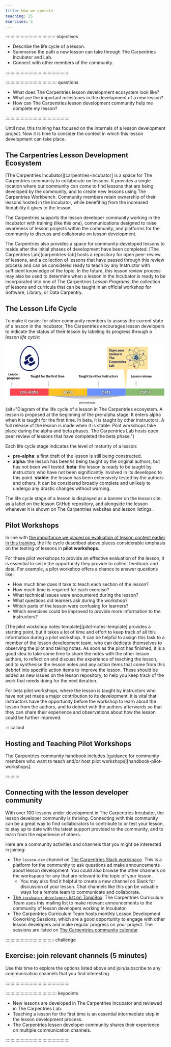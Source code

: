 ```yaml
---
title: How we operate
teaching: 25
exercises: 5
---
```


::::::::::::::::::::::::::::::::::::::: objectives

- Describe the life cycle of a lesson.
- Summarise the path a new lesson can take through The Carpentries Incubator and Lab.
- Connect with other members of the community.

::::::::::::::::::::::::::::::::::::::::::::::::::

:::::::::::::::::::::::::::::::::::::::: questions

- What does The Carpentries lesson development ecosystem look like?
- What are the important milestones in the development of a new lesson?
- How can The Carpentries lesson development community help me complete my lesson?

::::::::::::::::::::::::::::::::::::::::::::::::::

Until now, this training has focused on the internals of a lesson development project.
Now it is time to consider the context in which this lesson development can take place.

## The Carpentries Lesson Development Ecosystem

[The Carpentries Incubator][carpentries-incubator] is a space for The Carpentries community
to collaborate on lessons.
It provides a single location where our community can come to 
find lessons that are being developed by the community,
and to create new lessons using The Carpentries Workbench.
Community members retain ownership of their lessons hosted in the Incubator,
while benefiting from the increased findability it gives to the lesson.

The Carpentries supports the lesson developer community working in the Incubator
with training (like this one),
communications designed to raise awareness of lesson projects within the community,
and platforms for the community to discuss and collaborate on lesson development.

The Carpentries also provides a space for community-developed lessons
to reside after the initial phases of development have been completed.
[The Carpentries Lab][carpentries-lab] hosts a repository for open peer-review of lessons,
and a collection of lessons that have passed through this review process 
and can be considered ready to teach by any Instructor with sufficient knowledge of the topic.
In the future, this lesson review process may also be used to determine when a lesson
in the Incubator is ready to be incorporated into one of The Carpentries _Lesson Programs_,
the collection of lessons and curricula that can be taught in an official workshop for
Software, Library, or Data Carpentry.


## The Lesson Life Cycle

To make it easier for other community members to 
assess the current state of a lesson in the Incubator,
The Carpentries encourages lesson developers to indicate the status of their lesson 
by labeling its progress through a _lesson life cycle_:

![The life cycle of a lesson](fig/life_cycle.png){alt="Diagram of the life cycle of a
lesson in The Carpentries ecosystem. A lesson is proposed at the beginning of the 
pre-alpha stage. It enters alpha when it is taught for the first time. In beta, it is 
taught by other instructors. A full release of the lesson is made when it is stable. 
Pilot workshops take place during the alpha and beta phases. The Carpentries Lab hosts 
open peer review of lessons that have completed the beta phase."}

Each life cycle stage indicates the level of maturity of a lesson:

- **pre-alpha**: a first draft of the lesson is still being constructed.
- **alpha**: the lesson has been/is being taught by the original authors, but has not been well tested.
**beta**: the lesson is ready to be taught by instructors who have not been significantly involved in its developed to this point.
**stable**: the lesson has been extensively tested by the authors and others. It can be considered broadly complete and unlikely to undergo any drastic changes without warning.

The life cycle stage of a lesson is displayed as a banner on the lesson site,
as a label on the lesson GitHub repository,
and alongside the lesson whenever it is shown on The Carpentries websites
and lesson listings.


## Pilot Workshops

In line with [the importance we placed on evaluation of lesson content earlier in this training](03-audience.md),
the life cycle described above places considerable emphasis on 
the testing of lessons in **pilot workshops**.

For these pilot workshops to provide an effective evaluation of the lesson,
it is essential to seize the opportunity they provide to collect feedback and data.
For example, a pilot workshop offers a chance to answer questions like:

- How much time does it take to teach each section of the lesson?
- How much time is required for each exercise?
- What technical issues were encountered during the lesson?
- What questions did learners ask during the workshop? 
- Which parts of the lesson were confusing for learners?
- Which exercises could be improved to provide more information to the instructors?

[The pilot workshop notes template][pilot-notes-template] provides a starting point,
but it takes a lot of time and effort to keep track of all this information
during a pilot workshop. 
It can be helpful to assign this task to a member of the lesson development team,
who can dedicate themselves to observing the pilot and taking notes.
As soon as the pilot has finished,
it is a good idea to take some time to share the notes with the other lesson authors,
to reflect on and discuss the experience of teaching the lesson,
and to synthesise the lesson notes and any action items that come from this debrief 
into specific action items to improve the lesson.
These should be added as new issues on the lesson repository,
to help you keep track of the work that needs doing for the next iteration.

For beta pilot workshops, 
where the lesson is taught by instructors who have not yet made a major contribution to its development,
it is vital that instructors have the opportunity before the workshop 
to learn about the lesson from the authors,
and to debrief with the authors afterwards so that they can 
share their experience and observations about how the lesson could be further improved.


::: callout

## Hosting and Teaching Pilot Workshops

The Carpentries community handbook includes 
[guidance for community members who want to teach and/or host pilot workshops][handbook-pilot-workshops].

:::::::::::


## Connecting with the lesson developer community

With over 100 lessons under development in The Carpentries Incubator,
the lesson developer community is thriving.
Connecting with this community can be a great way to
find collaborators to contribute to or test your lesson,
to stay up to date with the latest support provided to the community,
and to learn from the experience of others.

Here are a community activities and channels that you might be interested in joining:

- The `lesson-dev` channel on [The Carpentries Slack workspace](https://swc-slack-invite.herokuapp.com/). This is a platform for the community to ask questions ad make announcements about lesson development. You could also browse the other channels on the workspace for any that are relevant to the topic of your lesson.
  - You may also find it helpful to create a new channel on Slack for discussion of your lesson. Chat channels like this can be valuable ways for a remote team to communicate and collaborate.
- [The `incubator-developers` list on TopicBox](). The Carpentries Curriculum Team uses this mailing list to make relevant announcements to the community of lesson developers working in Incubator.
- The Carpentries Curriculum Team hosts monthly Lesson Development Coworking Sessions, which are a good opportunity to engage with other lesson developers and make regular progress on your project. The sessions are listed on [The Carpentries community calendar](https://carpentries.org/community/#community-events).


::::::::::::::::::::::::::::::::::::::  challenge

## Exercise: join relevant channels (5 minutes)

Use this time to explore the options listed above 
and join/subscribe to any communication channels that you find interesting.

::::::::::::::::::::::::::::::::::::::::::::::::::



:::::::::::::::::::::::::::::::::::::::: keypoints

- New lessons are developed in The Carpentries Incubator and reviewed in The Carpentries Lab.
- Teaching a lesson for the first time is an essential intermediate step in the lesson development process.
- The Carpentries lesson developer community shares their experience on multiple communication channels.

::::::::::::::::::::::::::::::::::::::::::::::::::


